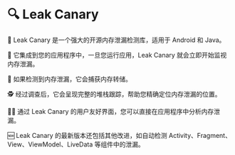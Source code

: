 # 🔍 Leak Canary

🚰 Leak Canary 是一个强大的开源内存泄漏检测库，适用于 Android 和 Java。

🔧 它集成到您的应用程序中，一旦您运行应用，Leak Canary 就会立即开始监视内存泄漏。

📸 如果检测到内存泄漏，它会捕获内存转储。

🕵️ 经过调查后，它会呈现完整的堆栈跟踪，帮助您精确定位内存泄漏的位置。

👨‍💻 通过 Leak Canary 的用户友好界面，您可以直接在应用程序中分析内存泄漏。

🆕 Leak Canary 的最新版本还包括其他改进，如自动检测 Activity、Fragment、View、ViewModel、LiveData 等组件中的泄漏。